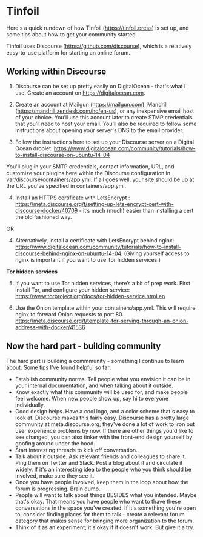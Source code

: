 Tinfoil
=========
Here's a quick rundown of how Tinfoil (https://tinfoil.press) is set up, and some tips about how to get your community started.

Tinfoil uses Discourse (https://github.com/discourse), which is a relatively easy-to-use platform for starting an online forum.

Working within Discourse
---------

1) Discourse can be set up pretty easily on DigitalOcean - that's what I use. Create an account on https://digitalocean.com.

2) Create an account at Mailgun (https://mailgun.com), Mandrill (https://mandrill.zendesk.com/hc/en-us), or any inexpensive email host of your choice. You’ll use this account later to create STMP credentials that you’ll need to host your email. You'll also be required to follow some instructions about opening your server's DNS to the email provider.

3) Follow the instructions here to set up your Discourse server on a Digital Ocean droplet: https://www.digitalocean.com/community/tutorials/how-to-install-discourse-on-ubuntu-14-04

You'll plug in your SMTP credentials, contact information, URL, and customize your plugins here within the Discourse configuration in var/discourse/containers/app.yml. If all goes well, your site should be up at the URL you've specified in containers/app.yml.

4) Install an HTTPS certificate with LetsEncrypt : https://meta.discourse.org/t/setting-up-lets-encrypt-cert-with-discourse-docker/40709 - it’s much (much) easier than installing a cert the old fashioned way.

OR

4) Alternatively, install a certificate with LetsEncrypt behind nginx: https://www.digitalocean.com/community/tutorials/how-to-install-discourse-behind-nginx-on-ubuntu-14-04. (Giving yourself access to nginx is important if you want to use Tor hidden services.)

**Tor hidden services**

5) If you want to use Tor hidden services, there’s a bit of prep work. First install Tor, and configure your hidden service: https://www.torproject.org/docs/tor-hidden-service.html.en

6) Use the Onion template within your containers/app.yml. This will require nginx to forward Onion requests to port 80. https://meta.discourse.org/t/template-for-serving-through-an-onion-address-with-docker/41536



Now the hard part - building community
--------

The hard part is building a commmunity - something I continue to learn about. Some tips I've found helpful so far: 
- Establish community norms. Tell people what you envision it can be in your internal documentation, and when talking about it outside.
- Know exactly what this community will be used for, and make people feel welcome. When new people show up, say hi to everyone individually.
- Good design helps. Have a cool logo, and a color scheme that's easy to look at. Discourse makes this fairly easy. Discourse has a pretty large community at meta.discourse.org; they've done a lot of work to iron out user experience problems by now. If there are other things you'd like to see changed, you can also tinker with the front-end design yourself by goofing around under the hood.
- Start interesting threads to kick off conversation.
- Talk about it outside. Ask relevant friends and colleagues to share it. Ping them on Twitter and Slack. Post a blog about it and circulate it widely. If it's an interesting idea to the people who you think should be involved, make sure they see it.
- Once you have people involved, keep them in the loop about how the forum is progressing. Brain dump.
- People will want to talk about things BESIDES what you intended. Maybe that's okay. That means you have people who want to thave these conversations in the space you've created. If it's something you're open to, consider finding places for them to talk - create a relevant forum category that makes sense for bringing more organization to the forum.
- Think of it as an experiment; it's okay if it doesn't work. But give it a try.
